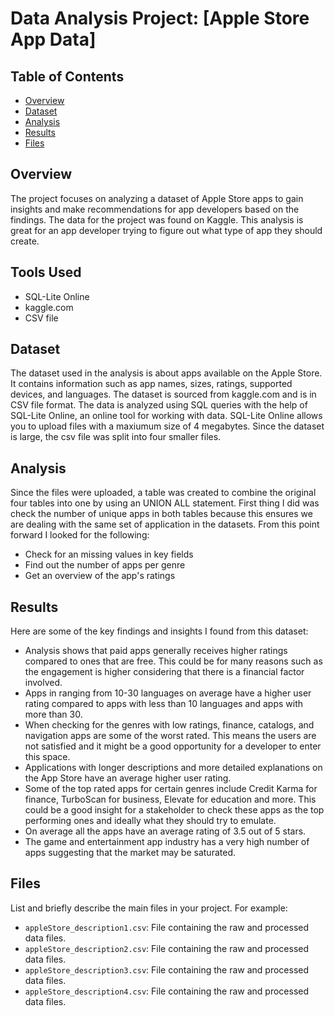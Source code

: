 # Data Analysis Project: [Apple Store App Data]



## Table of Contents
- [Overview](#overview)
- [Dataset](#dataset)
- [Analysis](#analysis)
- [Results](#results)
- [Files](#files)


## Overview
The project focuses on analyzing a dataset of ​Apple Store apps to gain insights and make recommendations for app developers based on the findings. The data for the project was found on Kaggle. This analysis is great for an app developer trying to figure out what type of app they should create. 

## Tools Used
* SQL-Lite Online
* kaggle.com
* CSV file

## Dataset
The dataset used in the analysis is about apps available on the Apple Store. It contains information such as app names, sizes, ratings, supported devices, and languages. The dataset is sourced from kaggle.com and is in CSV file format. The data is analyzed using SQL queries with the help of SQL-Lite Online, an online tool for working with data. SQL-Lite Online allows you to upload files with a maxiumum size of 4 megabytes. Since the dataset is large, the csv file was split into four smaller files.

## Analysis
Since the files were uploaded, a table was created to combine the original four tables into one by using an UNION ALL statement. First thing I did was check the number of unique apps in both tables because this ensures we are dealing with the same set of application in the datasets. From this point forward I looked for the following:

* Check for an missing values in key fields
* Find out the number of apps per genre
* Get an overview of the app's ratings


## Results


Here are some of the key findings and insights I found from this dataset:

* Analysis shows that paid apps generally receives higher ratings compared to ones that are free. This could be for many reasons such as the engagement is higher considering that there is a financial factor involved. 
* Apps in ranging from 10-30 languages on average have a higher user rating compared to apps with less than 10 languages and apps with more than 30.
* When checking for the genres with low ratings, finance, catalogs, and navigation apps are some of the worst rated. This means the users are not satisfied and it might be a good opportunity for a developer to enter this space. 
* Applications with longer descriptions and more detailed explanations on the App Store have an average higher user rating.
* Some of the top rated apps for certain genres include Credit Karma for finance, TurboScan for business, Elevate for education and more. This could be a good insight for a stakeholder to check these apps as the top performing ones and ideally what they should try to emulate.
* On average all the apps have an average rating of 3.5 out of 5 stars. 
* The game and entertainment app industry has a very high number of apps suggesting that the market may be saturated.





## Files
List and briefly describe the main files in your project. For example:
- `appleStore_description1.csv`: File containing the raw and processed data files.
- `appleStore_description2.csv`: File containing the raw and processed data files.
- `appleStore_description3.csv`: File containing the raw and processed data files.
- `appleStore_description4.csv`: File containing the raw and processed data files.



